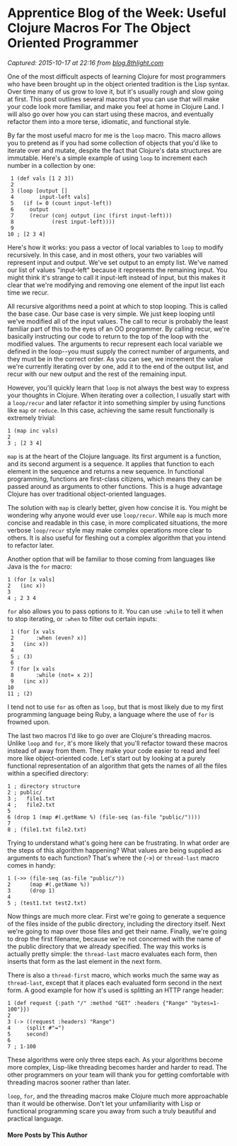 # Apprentice Blog of the Week: Useful Clojure Macros For The Object Oriented Programmer

_Captured: 2015-10-17 at 22:16 from [blog.8thlight.com](http://blog.8thlight.com/alex-hill/2014/07/10/useful-clojure-macros-for-the-object-oriented-programmer.html)_

One of the most difficult aspects of learning Clojure for most programmers who have been brought up in the object oriented tradition is the Lisp syntax. Over time many of us grow to love it, but it's usually rough and slow going at first. This post outlines several macros that you can use that will make your code look more familiar, and make you feel at home in Clojure Land. I will also go over how you can start using these macros, and eventually refactor them into a more terse, idiomatic, and functional style.

By far the most useful macro for me is the `loop` macro. This macro allows you to pretend as if you had some collection of objects that you'd like to iterate over and mutate, despite the fact that Clojure's data structures are immutable. Here's a simple example of using `loop` to increment each number in a collection by one:
    
    
     1 (def vals [1 2 3])
     2 
     3 (loop [output []
     4        input-left vals]
     5   (if (= 0 (count input-left))
     6     output
     7     (recur (conj output (inc (first input-left)))
     8            (rest input-left))))
     9 
    10 ; [2 3 4]

Here's how it works: you pass a vector of local variables to `loop` to modify recursively. In this case, and in most others, your two variables will represent input and output. We've set output to an empty list. We've named our list of values "input-left" because it represents the remaining input. You might think it's strange to call it input-left instead of input, but this makes it clear that we're modifying and removing one element of the input list each time we recur.

All recursive algorithms need a point at which to stop looping. This is called the base case. Our base case is very simple. We just keep looping until we've modified all of the input values. The call to recur is probably the least familiar part of this to the eyes of an OO programmer. By calling recur, we're basically instructing our code to return to the top of the loop with the modified values. The arguments to recur represent each local variable we defined in the loop--you must supply the correct number of arguments, and they must be in the correct order. As you can see, we increment the value we're currently iterating over by one, add it to the end of the output list, and recur with our new output and the rest of the remaining input.

However, you'll quickly learn that `loop` is not always the best way to express your thoughts in Clojure. When iterating over a collection, I usually start with a `loop/recur` and later refactor it into something simpler by using functions like `map` or `reduce`. In this case, achieving the same result functionally is extremely trivial:
    
    
    1 (map inc vals)
    2 
    3 ; [2 3 4]

`map` is at the heart of the Clojure language. Its first argument is a function, and its second argument is a sequence. It applies that function to each element in the sequence and returns a new sequence. In functional programming, functions are first-class citizens, which means they can be passed around as arguments to other functions. This is a huge advantage Clojure has over traditional object-oriented languages.

The solution with `map` is clearly better, given how concise it is. You might be wondering why anyone would ever use `loop/recur`. While `map` is much more concise and readable in this case, in more complicated situations, the more verbose `loop/recur` style may make complex operations more clear to others. It is also useful for fleshing out a complex algorithm that you intend to refactor later.

Another option that will be familiar to those coming from languages like Java is the `for` macro:
    
    
    1 (for [x vals]
    2   (inc x))
    3 
    4 ; 2 3 4

`for` also allows you to pass options to it. You can use `:while` to tell it when to stop iterating, or `:when` to filter out certain inputs:
    
    
     1 (for [x vals
     2       :when (even? x)]
     3   (inc x))
     4 
     5 ; (3)
     6 
     7 (for [x vals
     8       :while (not= x 2)]
     9   (inc x))
    10 
    11 ; (2)

I tend not to use `for` as often as `loop`, but that is most likely due to my first programming language being Ruby, a language where the use of `for` is frowned upon.

The last two macros I'd like to go over are Clojure's threading macros. Unlike `loop` and `for`, it's more likely that you'll refactor toward these macros instead of away from them. They make your code easier to read and feel more like object-oriented code. Let's start out by looking at a purely functional representation of an algorithm that gets the names of all the files within a specified directory:
    
    
    1 ; directory structure
    2 ; public/
    3 ;   file1.txt
    4 ;   file2.txt
    5 
    6 (drop 1 (map #(.getName %) (file-seq (as-file "public/"))))
    7 
    8 ; (file1.txt file2.txt)

Trying to understand what's going here can be frustrating. In what order are the steps of this algorithm happening? What values are being supplied as arguments to each function? That's where the (-») or `thread-last` macro comes in handy:
    
    
    1 (->> (file-seq (as-file "public/"))
    2      (map #(.getName %))
    3      (drop 1)
    4 
    5 ; (test1.txt test2.txt)

Now things are much more clear. First we're going to generate a sequence of the files inside of the public directory, including the directory itself. Next we're going to map over those files and get their name. Finally, we're going to drop the first filename, because we're not concerned with the name of the public directory that we already specified. The way this works is actually pretty simple: the `thread-last` macro evaluates each form, then inserts that form as the last element in the next form.

There is also a `thread-first` macro, which works much the same way as `thread-last`, except that it places each evaluated form second in the next form. A good example for how it's used is splitting an HTTP range header:
    
    
    1 (def request {:path "/" :method "GET" :headers {"Range" "bytes=1-100"}})
    2 
    3 (-> ((request :headers) "Range")
    4     (split #"=")
    5     second)
    6 
    7 ; 1-100

These algorithms were only three steps each. As your algorithms become more complex, Lisp-like threading becomes harder and harder to read. The other programmers on your team will thank you for getting comfortable with threading macros sooner rather than later.

`loop`, `for`, and the threading macros make Clojure much more approachable than it would be otherwise. Don't let your unfamiliarity with Lisp or functional programming scare you away from such a truly beautiful and practical language.

#### More Posts by This Author
